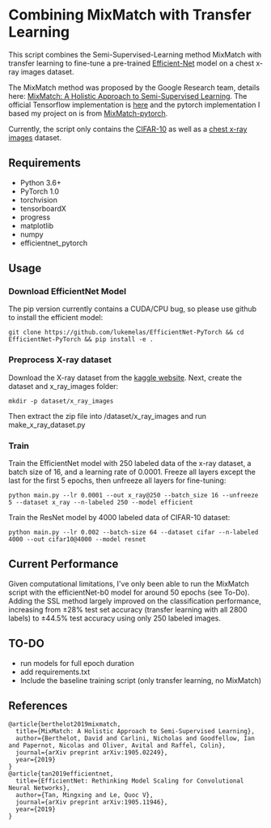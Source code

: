# Combining MixMatch with Transfer Learning

This script combines the Semi-Supervised-Learning method MixMatch with transfer learning to fine-tune a pre-trained [Efficient-Net](https://github.com/lukemelas/EfficientNet-PyTorch) model on a chest x-ray images dataset.

The MixMatch method was proposed by the Google Research team, details here: [MixMatch: A Holistic Approach to Semi-Supervised Learning](https://arxiv.org/abs/1905.02249). The official Tensorflow implementation is [here](https://github.com/google-research/mixmatch) and the pytorch implementation I based my project on is from [MixMatch-pytorch](https://github.com/YU1ut/MixMatch-pytorch).

Currently, the script only contains the [CIFAR-10](https://www.cs.toronto.edu/~kriz/cifar.html) as well as a [chest x-ray images](https://www.kaggle.com/nih-chest-xrays/sample) dataset.


## Requirements
- Python 3.6+
- PyTorch 1.0
- torchvision
- tensorboardX
- progress
- matplotlib
- numpy
- efficientnet_pytorch

## Usage
### Download EfficientNet Model
The pip version currently contains a CUDA/CPU bug, so please use github to install the efficient model:
```
git clone https://github.com/lukemelas/EfficientNet-PyTorch && cd EfficientNet-PyTorch && pip install -e .
```

### Preprocess X-ray dataset
Download the X-ray dataset from the [kaggle website](https://www.kaggle.com/nih-chest-xrays/sample/downloads/sample.zip/4). 
Next, create the dataset and x_ray_images folder:
```
mkdir -p dataset/x_ray_images
```
Then extract the zip file into /dataset/x_ray_images and run make_x_ray_dataset.py


### Train
Train the EfficientNet model with 250 labeled data of the x-ray dataset, a batch size of 16, and a learning rate of 0.0001. Freeze all layers except the last for the first 5 epochs, then unfreeze all layers for fine-tuning:

```
python main.py --lr 0.0001 --out x_ray@250 --batch_size 16 --unfreeze 5 --dataset x_ray --n-labeled 250 --model efficient
```

Train the ResNet model by 4000 labeled data of CIFAR-10 dataset:

```
python main.py --lr 0.002 --batch-size 64 --dataset cifar --n-labeled 4000 --out cifar10@4000 --model resnet
```

## Current Performance
Given computational limitations, I've only been able to run the MixMatch script with the efficientNet-b0 model for around 50 epochs (see To-Do). Adding the SSL method largely improved on the classification performance, increasing from ±28% test set accuracy (transfer learning with all 2800 labels) to ±44.5% test accuracy using only 250 labeled images.

## TO-DO
- run models for full epoch duration
- add requirements.txt
- Include the baseline training script (only transfer learning, no MixMatch)

## References
```
@article{berthelot2019mixmatch,
  title={MixMatch: A Holistic Approach to Semi-Supervised Learning},
  author={Berthelot, David and Carlini, Nicholas and Goodfellow, Ian and Papernot, Nicolas and Oliver, Avital and Raffel, Colin},
  journal={arXiv preprint arXiv:1905.02249},
  year={2019}
}
@article{tan2019efficientnet,
  title={EfficientNet: Rethinking Model Scaling for Convolutional Neural Networks},
  author={Tan, Mingxing and Le, Quoc V},
  journal={arXiv preprint arXiv:1905.11946},
  year={2019}
}
```
